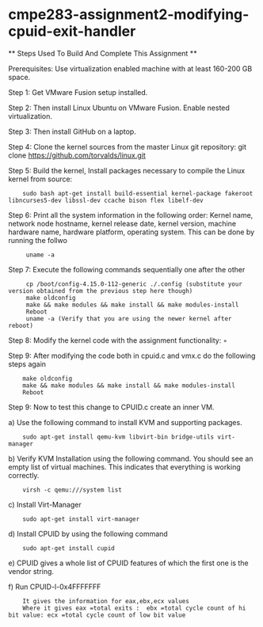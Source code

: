 # cmpe283-assignment2-modifying-cpuid-exit-handler

** Steps Used To Build And Complete This Assignment **

Prerequisites: Use virtualization enabled machine with at least 160-200 GB space.

Step 1: Get VMware Fusion setup installed.

Step 2: Then install Linux Ubuntu on VMware Fusion. Enable nested virtualization.

Step 3: Then install GitHub on a laptop.

Step 4: Clone the kernel sources from the master Linux git repository:
git clone https://github.com/torvalds/linux.git

Step 5: Build the kernel, Install packages necessary to compile the Linux kernel from source:
        
        sudo bash apt-get install build-essential kernel-package fakeroot libncurses5-dev libssl-dev ccache bison flex libelf-dev

Step 6: Print all the system information in the following order: Kernel name, network node hostname, kernel release date, kernel version, machine hardware name, hardware                 platform, operating system. This can be done by running the follwo
         
         uname -a

Step 7: Execute the following commands sequentially one after the other
       
         cp /boot/config-4.15.0-112-generic ./.config (substitute your version obtained from the previous step here though)
         make oldconfig
         make && make modules && make install && make modules-install 
         Reboot
         uname -a (Verify that you are using the newer kernel after reboot) 
       

Step 8: Modify the kernel code with the assignment functionality: ◦ 

Step 9: After modifying the code both in cpuid.c and vmx.c do the following steps again 
       
        make oldconfig
        make && make modules && make install && make modules-install 
        Reboot

Step 9: Now to test this change to CPUID.c create an inner VM.
       
       
 a) Use the following command to install KVM and supporting packages.	
        
        sudo apt-get install qemu-kvm libvirt-bin bridge-utils virt-manager
 
 b) Verify KVM Installation using the following command. You should see an empty list of virtual machines. This indicates that everything is working correctly.
       
        virsh -c qemu:///system list
  
  c) Install Virt-Manager
        
        sudo apt-get install virt-manager
   
  d) Install CPUID by using the following command
        
        sudo apt-get install cupid
        
   e) CPUID gives a  whole list of CPUID features of which the first one is the vendor string.
   
   f) Run CPUID-l-0x4FFFFFFF
   
        It gives the information for eax,ebx,ecx values
        Where it gives eax =total exits :  ebx =total cycle count of hi bit value: ecx =total cycle count of low bit value
 
 







